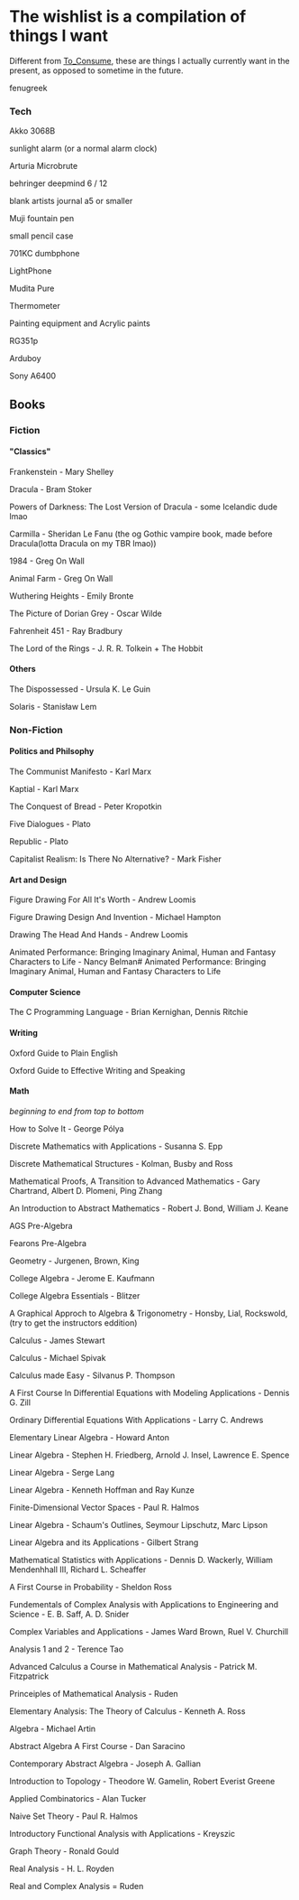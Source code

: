 # The wishlist is a compilation of things I want
Different from [To_Consume](To_Consume.md), these are things I actually currently want in the present, as opposed to sometime in the future.

fenugreek

### Tech

Akko 3068B

sunlight alarm (or a normal alarm clock)

Arturia Microbrute

behringer deepmind 6 / 12

blank artists journal a5 or smaller

Muji fountain pen

small pencil case

701KC dumbphone

LightPhone

Mudita Pure

Thermometer

Painting equipment and Acrylic paints

RG351p

Arduboy

Sony A6400

## Books

### Fiction

#### "Classics"
Frankenstein - Mary Shelley

Dracula - Bram Stoker

Powers of Darkness: The Lost Version of Dracula - some Icelandic dude lmao

Carmilla - Sheridan Le Fanu (the og Gothic vampire book, made before Dracula(lotta Dracula on my TBR lmao))

1984 - Greg On Wall

Animal Farm - Greg On Wall

Wuthering Heights - Emily Bronte

The Picture of Dorian Grey - Oscar Wilde

Fahrenheit 451 - Ray Bradbury

The Lord of the Rings - J. R. R. Tolkein + The Hobbit

#### Others
The Dispossessed - Ursula K. Le Guin

Solaris - Stanisław Lem

### Non-Fiction

#### Politics and Philsophy
The Communist Manifesto - Karl Marx

Kaptial - Karl Marx

The Conquest of Bread - Peter Kropotkin

Five Dialogues - Plato

Republic - Plato

Capitalist Realism: Is There No Alternative? - Mark Fisher

#### Art and Design
Figure Drawing For All It's Worth - Andrew Loomis

Figure Drawing Design And Invention - Michael Hampton

Drawing The Head And Hands - Andrew Loomis

Animated Performance: Bringing Imaginary Animal, Human and Fantasy Characters to Life - Nancy Belman# Animated Performance: Bringing Imaginary Animal, Human and Fantasy Characters to Life

#### Computer Science
The C Programming Language - Brian Kernighan, Dennis Ritchie

#### Writing
Oxford Guide to Plain English

Oxford Guide to Effective Writing and Speaking

#### Math
*beginning to end from top to bottom*

How to Solve It - George Pólya

Discrete Mathematics with Applications - Susanna S. Epp

Discrete Mathematical Structures - Kolman, Busby and Ross

Mathematical Proofs, A Transition to Advanced Mathematics - Gary Chartrand, Albert D. Plomeni, Ping Zhang

An Introduction to Abstract Mathematics - Robert J. Bond, William J. Keane

AGS Pre-Algebra

Fearons Pre-Algebra

Geometry - Jurgenen, Brown, King

College Algebra - Jerome E. Kaufmann

College Algebra Essentials - Blitzer

A Graphical Approch to Algebra & Trigonometry - Honsby, Lial, Rockswold, (try to get the instructors eddition)

Calculus - James Stewart

Calculus - Michael Spivak

Calculus made Easy - Silvanus P. Thompson

A First Course In Differential Equations with Modeling Applications - Dennis G. Zill

Ordinary Differential Equations With Applications - Larry C. Andrews

Elementary Linear Algebra - Howard Anton

Linear Algebra - Stephen H. Friedberg, Arnold J. Insel, Lawrence E. Spence

Linear Algebra - Serge Lang

Linear Algebra - Kenneth Hoffman and Ray Kunze

Finite-Dimensional Vector Spaces - Paul R. Halmos

Linear Algebra - Schaum's Outlines, Seymour Lipschutz, Marc Lipson

Linear Algebra and its Applications - Gilbert Strang

Mathematical Statistics with Applications - Dennis D. Wackerly, William Mendenhhall III, Richard L. Scheaffer

A First Course in Probability - Sheldon Ross

Fundementals of Complex Analysis with Applications to Engineering and Science - E. B. Saff, A. D. Snider

Complex Variables and Applications - James Ward Brown, Ruel V. Churchill

Analysis 1 and 2 - Terence Tao

Advanced Calculus a Course in Mathematical Analysis - Patrick M. Fitzpatrick

Princeiples of Mathematical Analysis - Ruden

Elementary Analysis: The Theory of Calculus - Kenneth A. Ross

Algebra - Michael Artin

Abstract Algebra A First Course - Dan Saracino

Contemporary Abstract Algebra - Joseph A. Gallian

Introduction to Topology - Theodore W. Gamelin, Robert Everist Greene

Applied Combinatorics - Alan Tucker

Naive Set Theory - Paul R. Halmos

Introductory Functional Analysis with Applications - Kreyszic

Graph Theory - Ronald Gould

Real Analysis - H. L. Royden

Real and Complex Analysis = Ruden
